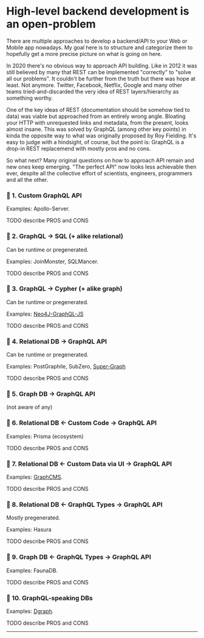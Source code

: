 # High-level backend development is an open-problem

There are multiple approaches to develop a backend/API to your Web or Mobile app nowadays.
My goal here is to structure and categorize them to hopefully get a more precise picture
on what is going on here.

In 2020 there's no obvious way to approach API building. Like in 2012 it was still believed by many
that REST can be implemented "correctly" to "solve all our problems". It couldn't be further
from the truth but there was hope at least. Not anymore. Twitter, Facebook, Netflix, Google and many
other teams tried-and-discarded the very idea of REST layers/hierarchy as something worthy.

One of the key ideas of REST (documentation should be somehow tied to data) was viable but approached 
from an entirely wrong angle. Bloating your HTTP with unrequested links and metadata, from the present, 
looks almost insane. This was solved by GraphQL (among other key points) in kinda the opposite way to what was originally proposed
by Roy Fielding. It's easy to judge with a hindsight, of course, but the point is: GraphQL is a drop-in REST replacemend with mostly pros and no cons.

So what next? Many original questions on how to approach API remain and new ones keep emerging. 
"The perfect API" now looks less achievable then ever, despite all the collective effort of scientists, engineers, programmers and all the other.

### 🔭 1. Custom GraphQL API

Examples: Apollo-Server. 

TODO describe PROS and CONS

### 🔭 2. GraphQL &rarr; SQL (+ alike relational)

Can be runtime or pregenerated.

Examples: JoinMonster, SQLMancer.

TODO describe PROS and CONS

### 🔭 3. GraphQL &rarr; Cypher (+ alike graph)

Can be runtime or pregenerated.

Examples: [Neo4J-GraphQL-JS](https://github.com/neo4j-graphql/neo4j-graphql-js)

TODO describe PROS and CONS
 
### 🔭 4. Relational DB &rarr; GraphQL API

Can be runtime or pregenerated.

Examples: PostGraphile, SubZero, [Super-Graph](https://github.com/dosco/super-graph)

TODO describe PROS and CONS

### 🔭 5. Graph DB &rarr; GraphQL API

(not aware of any)

### 🔭 6. Relational DB &larr; Custom Code &rarr; GraphQL API

Examples: Prisma (ecosystem)

TODO describe PROS and CONS

### 🔭 7. Relational DB &larr; Custom Data via UI &rarr; GraphQL API

Examples: [GraphCMS](https://graphcms.com/).

TODO describe PROS and CONS

### 🔭 8. Relational DB &larr; GraphQL Types &rarr; GraphQL API

Mostly pregenerated.

Examples: Hasura

TODO describe PROS and CONS

### 🔭 9. Graph DB &larr; GraphQL Types &rarr; GraphQL API

Examples: FaunaDB.

TODO describe PROS and CONS

### 🔭 10. GraphQL-speaking DBs

Examples: [Dgraph](https://dgraph.io/).

TODO describe PROS and CONS

---

[graphql]: https://raw.githubusercontent.com/github/explore/80688e429a7d4ef2fca1e82350fe8e3517d3494d/topics/graphql/graphql.png
